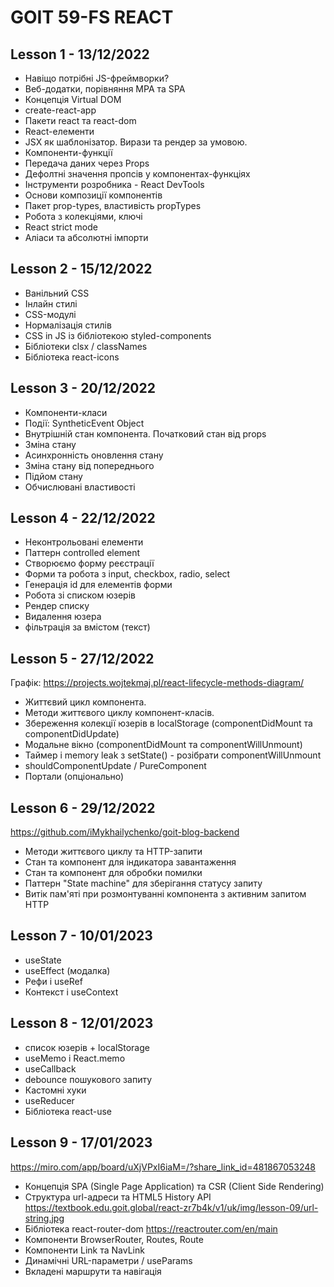 # GOIT 59-FS REACT

## Lesson 1 - 13/12/2022

- Навіщо потрібні JS-фреймворки?
- Веб-додатки, порівняння MPA та SPA
- Концепція Virtual DOM
- create-react-app
- Пакети react та react-dom
- React-елементи
- JSX як шаблонізатор. Вирази та рендер за умовою.
- Компоненти-функції
- Передача даних через Props
- Дефолтні значення пропсів у компонентах-функціях
- Інструменти розробника - React DevTools
- Основи композиції компонентів
- Пакет prop-types, властивість propTypes
- Робота з колекціями, ключі
- React strict mode
- Аліаси та абсолютні імпорти

## Lesson 2 - 15/12/2022

- Ванільний CSS
- Інлайн стилі
- CSS-модулі
- Нормалізація стилів
- CSS in JS із бібліотекою styled-components
- Бібліотеки clsx / classNames
- Бібліотека react-icons

## Lesson 3 - 20/12/2022

- Компоненти-класи
- Події: SyntheticEvent Object
- Внутрішній стан компонента. Початковий стан від props
- Зміна стану
- Асинхронність оновлення стану
- Зміна стану від попереднього
- Підйом стану
- Обчислювані властивості

## Lesson 4 - 22/12/2022

- Неконтрольовані елементи
- Паттерн controlled element
- Створюємо форму реєстрації
- Форми та робота з input, checkbox, radio, select
- Генерація id для елементів форми
- Робота зі списком юзерів
- Рендер списку
- Видалення юзера
- фільтрація за вмістом (текст)

## Lesson 5 - 27/12/2022

Графік:
https://projects.wojtekmaj.pl/react-lifecycle-methods-diagram/

- Життєвий цикл компонента.
- Методи життєвого циклу компонент-класів.
- Збереження колекції юзерів в localStorage (componentDidMount та componentDidUpdate)
- Модальне вікно (componentDidMount та componentWillUnmount)
- Таймер і memory leak з setState() - розібрати componentWillUnmount
- shouldComponentUpdate / PureComponent
- Портали (опціонально)

## Lesson 6 - 29/12/2022

https://github.com/iMykhailychenko/goit-blog-backend

- Методи життєвого циклу та HTTP-запити
- Стан та компонент для індикатора завантаження
- Стан та компонент для обробки помилки
- Паттерн "State machine" для зберігання статусу запиту
- Витік пам'яті при розмонтуванні компонента з активним запитом HTTP

## Lesson 7 - 10/01/2023

- useState
- useEffect (модалка)
- Рефи і useRef
- Контекст і useContext

## Lesson 8 - 12/01/2023

- список юзерів + localStorage
- useMemo і React.memo
- useCallback
- debounce пошукового запиту
- Кастомні хуки
- useReducer
- Бібліотека react-use

## Lesson 9 - 17/01/2023

https://miro.com/app/board/uXjVPxI6iaM=/?share_link_id=481867053248

- Концепція SPA (Single Page Application) та CSR (Client Side Rendering)
- Структура url-адреси та HTML5 History API https://textbook.edu.goit.global/react-zr7b4k/v1/uk/img/lesson-09/url-string.jpg
- Бібліотека react-router-dom https://reactrouter.com/en/main
- Компоненти BrowserRouter, Routes, Route
- Компоненти Link та NavLink
- Динамічні URL-параметри / useParams
- Вкладені маршрути та навігація
